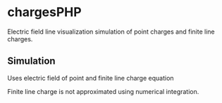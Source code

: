 # chargesPHP
Electric field line visualization simulation of point charges and finite line charges.

## Simulation
Uses electric field of point and finite line charge equation

Finite line charge is not approximated using numerical integration.
